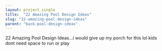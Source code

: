 ```yaml
---
layout: project_single
title:  "22 Amazing Pool Design Ideas"
slug: "22-amazing-pool-design-ideas"
parent: "back-pool-design-ideas"
---
```

22 Amazing Pool Design Ideas...i would give up my porch for this lol kids dont need space to run or play